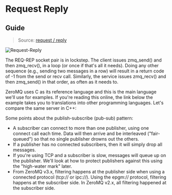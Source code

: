# Request Reply

## Guide

> Source: [request / reply](http://zguide.zeromq.org/page:all#Ask-and-Ye-Shall-Receive)

![Request-Reply](https://github.com/imatix/zguide/raw/master/images/fig2.png)

The REQ-REP socket pair is in lockstep. The client issues zmq_send() and then zmq_recv(), in a loop (or once if that's all it needs). Doing any other sequence (e.g., sending two messages in a row) will result in a return code of -1 from the send or recv call. Similarly, the service issues zmq_recv() and then zmq_send() in that order, as often as it needs to.

ZeroMQ uses C as its reference language and this is the main language we'll use for examples. If you're reading this online, the link below the example takes you to translations into other programming languages. Let's compare the same server in C++:

Some points about the publish-subscribe (pub-sub) pattern:

* A subscriber can connect to more than one publisher, using one connect call each time. Data will then arrive and be interleaved ("fair-queued") so that no single publisher drowns out the others.
* If a publisher has no connected subscribers, then it will simply drop all messages.
* If you're using TCP and a subscriber is slow, messages will queue up on the publisher. We'll look at how to protect publishers against this using the "high-water mark" later.
* From ZeroMQ v3.x, filtering happens at the publisher side when using a connected protocol (tcp:// or ipc://). Using the epgm:// protocol, filtering happens at the subscriber side. In ZeroMQ v2.x, all filtering happened at the subscriber side.
